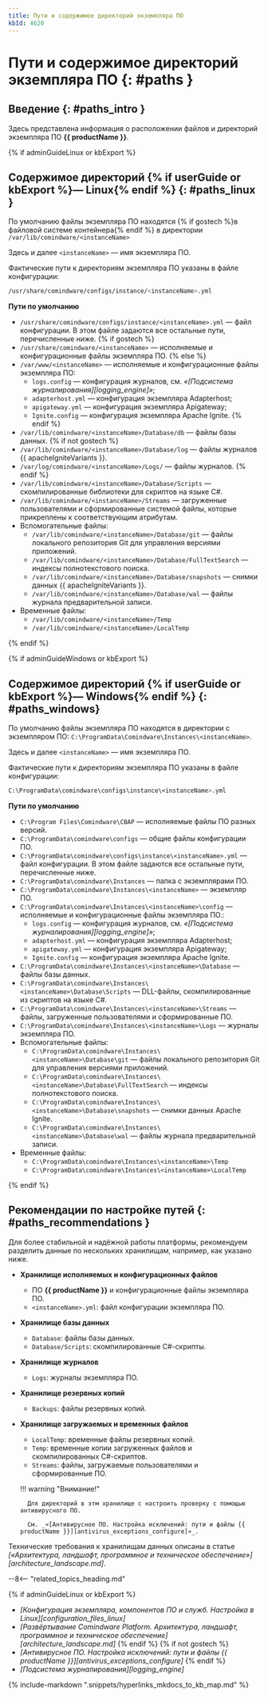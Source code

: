 ```yaml
---
title: Пути и содержимое директорий экземпляра ПО
kbId: 4620
---
```


# Пути и содержимое директорий экземпляра ПО {: #paths }

## Введение {: #paths_intro }

Здесь представлена информация о расположении файлов и директорий экземпляра ПО **{{ productName }}**.

{% if adminGuideLinux or kbExport %}

## Содержимое директорий {% if userGuide or kbExport %}— Linux{% endif %} {: #paths_linux }

По умолчанию файлы экземпляра ПО находятся {% if gostech %}в файловой системе контейнера{% endif %} в директории `/var/lib/comindware/<instanceName>`

Здесь и далее `<instanceName>` — имя экземпляра ПО.

Фактические пути к директориям экземпляра ПО указаны в файле конфигурации:

``` sh
/usr/share/comindware/configs/instance/<instanceName>.yml
```

**Пути по умолчанию**

- `/usr/share/comindware/configs/instance/<instanceName>.yml` — файл конфигурации. В этом файле задаются все остальные пути, перечисленные ниже.
{% if gostech %}
- `/usr/share/comindware/<instanceName>` — исполняемые и конфигурационные файлы экземпляра ПО.
{% else %}
- `/var/www/<instanceName>` — исполняемые и конфигурационные файлы экземпляра ПО:
    - `logs.config` — конфигурация журналов, см. *«[Подсистема журналирования][logging_engine]»*;
    - `adapterhost.yml` — конфигурация экземпляра Adapterhost;
    - `apigateway.yml` — конфигурация экземпляра Apigateway;
    - `Ignite.config` — конфигурация экземпляра Apache Ignite.
{% endif %}
- `/var/lib/comindware/<instanceName>/Database/db` — файлы базы данных.
{% if not gostech %}
- `/var/lib/comindware/<instanceName>/Database/log` — файлы журналов {{ apacheIgniteVariants }}.
- `/var/log/comindware/<instanceName>/Logs/` — файлы журналов.
{% endif %}
- `/var/lib/comindware/<instanceName>/Database/Scripts` — скомпилированные библиотеки для скриптов на языке С#.
- `/var/lib/comindware/<instanceName>/Streams` — загруженные пользователями и сформированные системой файлы, которые прикреплены к соответствующим атрибутам.
- Вспомогательные файлы:
    - `/var/lib/comindware/<instanceName>/Database/git` — файлы локального репозитория Git для управления версиями приложений.
    - `/var/lib/comindware/<instanceName>/Database/FullTextSearch` — индексы полнотекстового поиска.
    - `/var/lib/comindware/<instanceName>/Database/snapshots` — снимки данных {{ apacheIgniteVariants }}.
    - `/var/lib/comindware/<instanceName>/Database/wal` — файлы журнала предварительной записи.
- Временные файлы:
    - `/var/lib/comindware/<instanceName>/Temp`
    - `/var/lib/comindware/<instanceName>/LocalTemp`

{% endif %}

{% if adminGuideWindows or kbExport %}

## Содержимое директорий {% if userGuide or kbExport %}— Windows{% endif %} {: #paths_windows}

По умолчанию файлы экземпляра ПО находятся в директории с экземпляром ПО: `C:\ProgramData\Comindware\Instances\<instanceName>`.

 Здесь и далее `<instanceName>` — имя экземпляра ПО.

Фактические пути к директориям экземпляра ПО указаны в файле конфигурации:

``` sh
C:\ProgramData\сomindware\configs\instance\<instanceName>.yml
```

**Пути по умолчанию**

- `C:\Program Files\Comindware\CBAP` — исполняемые файлы ПО разных версий.
- `C:\ProgramData\сomindware\configs` — общие файлы конфигурации ПО.
- `C:\ProgramData\сomindware\configs\instance\<instanceName>.yml` — файл конфигурации. В этом файле задаются все остальные пути, перечисленные ниже.
- `C:\ProgramData\сomindware\Instances` — папка с экземплярами ПО.
- `C:\ProgramData\сomindware\Instances\<instanceName>` — экземпляр ПО.
- `C:\ProgramData\сomindware\Instances\<instanceName>\config` — исполняемые и конфигурационные файлы экземпляра ПО.:
    - `logs.config` — конфигурация журналов, см. *«[Подсистема журналирования][logging_engine]»*;
    - `adapterhost.yml` — конфигурация экземпляра Adapterhost;
    - `apigateway.yml` — конфигурация экземпляра Apigateway;
    - `Ignite.config` — конфигурация экземпляра Apache Ignite.
- `C:\ProgramData\сomindware\Instances\<instanceName>\Database` — файлы базы данных.
- `C:\ProgramData\сomindware\Instances\<instanceName>\Database\Scripts` — DLL-файлы, скомпилированные из скриптов на языке C#.
- `C:\ProgramData\сomindware\Instances\<instanceName>\Streams` — файлы, загруженные пользователями и сформированные ПО.
- `C:\ProgramData\сomindware\Instances\<instanceName>\Logs` — журналы экземпляра ПО.
- Вспомогательные файлы:
    - `C:\ProgramData\сomindware\Instances\<instanceName>\Database\git` — файлы локального репозитория Git для управления версиями приложений.
    - `C:\ProgramData\сomindware\Instances\<instanceName>\Database\FullTextSearch` — индексы полнотекстового поиска.
    - `C:\ProgramData\сomindware\Instances\<instanceName>\Database\snapshots` — снимки данных Apache Ignite.
    - `C:\ProgramData\сomindware\Instances\<instanceName>\Database\wal` — файлы журнала предварительной записи.
- Временные файлы:
    - `C:\ProgramData\сomindware\Instances\<instanceName>\Temp`
    - `C:\ProgramData\сomindware\Instances\<instanceName>\LocalTemp`

{% endif %}

## Рекомендации по настройке путей {: #paths_recommendations }

Для более стабильной и надёжной работы платформы, рекомендуем разделить данные по нескольких хранилищам, например, как указано ниже.

- **Хранилище исполняемых и конфигурационных файлов**
    - ПО **{{ productName }}** и конфигурационные файлы экземпляра ПО.
    - `<instanceName>.yml`: файл конфигурации экземпляра ПО.
- **Хранилище базы данных**
    - `Database`: файлы базы данных.
    - `Database/Scripts`: скомпилированные C#-скрипты.
- **Хранилище журналов**
    - `Logs`: журналы экземпляра ПО.
- **Хранилище резервных копий**
    - `Backups`: файлы резервных копий.
- **Хранилище загружаемых и временных файлов**
    - `LocalTemp`: временные файлы резервных копий.
    - `Temp`: временные копии загруженных файлов и скомпилированных C#-скриптов.
    - `Streams`: файлы, загружаемые пользователями и сформированные ПО.

    !!! warning "Внимание!"

        Для директорий в этм хранилище с настроить проверку с помощью антивирусного ПО.

        См. _«[Антивирусное ПО. Настройка исключений: пути и файлы {{ productName }}][antivirus_exceptions_configure]»_.

Технические требования к хранилищам данных описаны в статье _[«Архитектура, ландшафт, программное и техническое обеспечение»][architecture_landscape.md]_.

<div class="relatedTopics" markdown="block">

--8<-- "related_topics_heading.md"

{% if adminGuideLinux or kbExport %}
- _[Конфигурация экземпляра, компонентов ПО и служб. Настройка в Linux][configuration_files_linux]_
- _[Развёртывание Comindware Platform. Архитектура, ландшафт, программное и техническое обеспечение][architecture_landscape.md]_
{% endif %}
{% if not gostech %}
- _[Антивирусное ПО. Настройка исключений: пути и файлы {{ productName }}][antivirus_exceptions_configure]_
{% endif %}
- _[Подсистема журналирования][logging_engine]_

</div>

{% include-markdown ".snippets/hyperlinks_mkdocs_to_kb_map.md" %}
